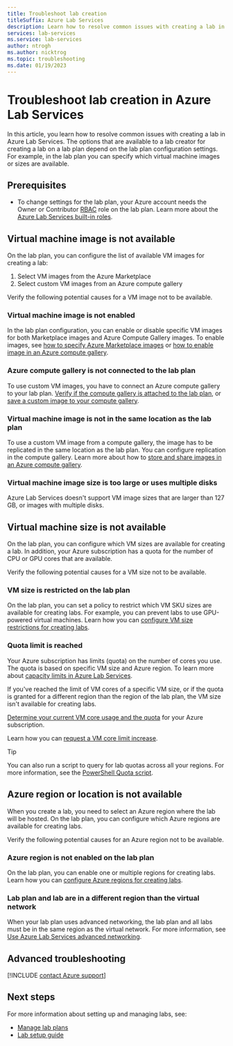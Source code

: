 ```yaml
---
title: Troubleshoot lab creation
titleSuffix: Azure Lab Services
description: Learn how to resolve common issues with creating a lab in Azure Lab Services.
services: lab-services
ms.service: lab-services
author: ntrogh
ms.author: nicktrog
ms.topic: troubleshooting
ms.date: 01/19/2023
---
```


# Troubleshoot lab creation in Azure Lab Services

In this article, you learn how to resolve common issues with creating a lab in Azure Lab Services. The options that are available to a lab creator for creating a lab on a lab plan depend on the lab plan configuration settings. For example, in the lab plan you can specify which virtual machine images or sizes are available.

## Prerequisites

- To change settings for the lab plan, your Azure account needs the Owner or Contributor [RBAC](../role-based-access-control/overview.md) role on the lab plan. Learn more about the [Azure Lab Services built-in roles](./administrator-guide.md#rbac-roles).

## Virtual machine image is not available

On the lab plan, you can configure the list of available VM images for creating a lab:

1. Select VM images from the Azure Marketplace
1. Select custom VM images from an Azure compute gallery

Verify the following potential causes for a VM image not to be available.

### Virtual machine image is not enabled

In the lab plan configuration, you can enable or disable specific VM images for both Marketplace images and Azure Compute Gallery images. To enable images, see [how to specify Azure Marketplace images](specify-marketplace-images.md) or [how to enable image in an Azure compute gallery](./how-to-attach-detach-shared-image-gallery.md#enable-and-disable-images).

### Azure compute gallery is not connected to the lab plan

To use custom VM images, you have to connect an Azure compute gallery to your lab plan. [Verify if the compute gallery is attached to the lab plan](./how-to-attach-detach-shared-image-gallery.md), or [save a custom image to your compute gallery](./approaches-for-custom-image-creation.md).

### Virtual machine image is not in the same location as the lab plan

To use a custom VM image from a compute gallery, the image has to be replicated in the same location as the lab plan. You can configure replication in the compute gallery. Learn more about how to [store and share images in an Azure compute gallery](/azure/virtual-machines/shared-image-galleries).

### Virtual machine image size is too large or uses multiple disks

Azure Lab Services doesn't support VM image sizes that are larger than 127 GB, or images with multiple disks.

## Virtual machine size is not available

On the lab plan, you can configure which VM sizes are available for creating a lab. In addition, your Azure subscription has a quota for the number of CPU or GPU cores that are available.

Verify the following potential causes for a VM size not to be available.

### VM size is restricted on the lab plan

On the lab plan, you can set a policy to restrict which VM SKU sizes are available for creating labs. For example, you can prevent labs to use GPU-powered virtual machines. Learn how you can [configure VM size restrictions for creating labs](./how-to-use-restrict-allowed-virtual-machine-sku-sizes-policy.md).

### Quota limit is reached

Your Azure subscription has limits (quota) on the number of cores you use. The quota is based on specific VM size and Azure region. To learn more about [capacity limits in Azure Lab Services](./capacity-limits.md).

If you've reached the limit of VM cores of a specific VM size, or if the quota is granted for a different region than the region of the lab plan, the VM size isn't available for creating labs.

[Determine your current VM core usage and the quota](./how-to-determine-your-quota-usage.md) for your Azure subscription.

Learn how you can [request a VM core limit increase](capacity-limits.md#request-a-limit-increase).

>[!TIP]
> You can also run a script to query for lab quotas across all your regions. For more information, see the [PowerShell Quota script](https://aka.ms/azlabs/scripts/quota-powershell).

## Azure region or location is not available

When you create a lab, you need to select an Azure region where the lab will be hosted. On the lab plan, you can configure which Azure regions are available for creating labs.

Verify the following potential causes for an Azure region not to be available.

### Azure region is not enabled on the lab plan

On the lab plan, you can enable one or multiple regions for creating labs. Learn how you can [configure Azure regions for creating labs](./create-and-configure-labs-admin.md).

### Lab plan and lab are in a different region than the virtual network

When your lab plan uses advanced networking, the lab plan and all labs must be in the same region as the virtual network. For more information, see [Use Azure Lab Services advanced networking](how-to-connect-vnet-injection.md).

## Advanced troubleshooting

[!INCLUDE [contact Azure support](includes/lab-services-contact-azure-support.md)]

## Next steps

For more information about setting up and managing labs, see:

- [Manage lab plans](how-to-manage-lab-plans.md)  
- [Lab setup guide](setup-guide.md)
